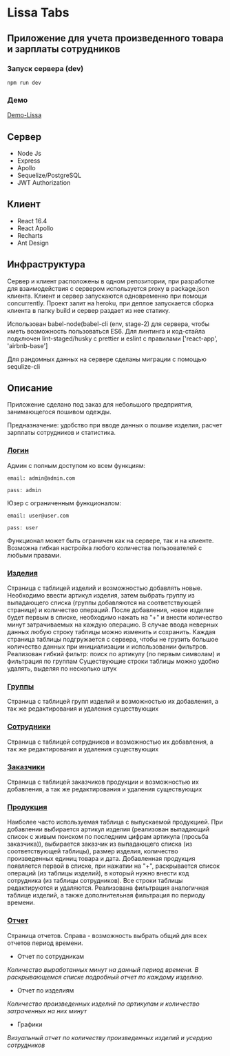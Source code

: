 # Lissa Tabs

## Приложение для учета произведенного товара и зарплаты сотрудников

### Запуск сервера (dev)

```
npm run dev
```

### Демо

[Demo-Lissa](https://demo-lissa.herokuapp.com/)

## Сервер

- Node Js
- Express
- Apollo
- Sequelize/PostgreSQL
- JWT Authorization

## Клиент

- React 16.4
- React Apollo
- Recharts
- Ant Design

## Инфраструктура

Сервер и клиент расположены в одном репозитории, при разработке для взаимодействия с сервером
используется proxy в package.json клиента. Клиент и сервер запускаются одновременно при помощи
concurrently. Проект залит на heroku, при деплое запускается сборка клиента в папку build
и сервер раздает из нее статику.

Использован babel-node(babel-cli (env, stage-2) для сервера, чтобы иметь возможность пользоваться ES6.
Для линтинга и код-стайла подключен lint-staged/husky с prettier и eslint c правилами ['react-app', 'airbnb-base']

Для рандомных данных на сервере сделаны миграции с помощью sequlize-cli

## Описание

Приложение сделано под заказ для небольшого предприятия, занимающегося пошивом одежды.

Предназначение: удобство при вводе данных о пошиве изделия, расчет зарплаты сотрудников и статистика.

### [Логин](https://demo-lissa.herokuapp.com/login)

Админ с полным доступом ко всем функциям:

```
email: admin@admin.com
```

```
pass: admin
```

Юзер с ограниченным функционалом:
```
email: user@user.com
```

```
pass: user
```

Функционал может быть ограничен как на сервере, так и на клиенте. Возможна
гибкая настройка любого количества пользователей с любыми правами.

### [Изделия](https://demo-lissa.herokuapp.com/cards)

Страница с таблицей изделий и возможностью добавлять новые. Необходимо ввести артикул изделия, затем
выбрать группу из выпадающего списка (группы добавляются на соответствующей странице) и количество
операций. После добавления, новое изделие будет первым в списке, необходимо нажать на "+" и внести
количество минут затрачиваемых на каждую операцию. В случае ввода неверных данных любую строку таблицы
можно изменить и сохранить. Каждая страница таблицы подгружается с сервера, чтобы не грузить большое
количество данных при инициализации и использовании фильтров.
Реализован гибкий фильтр: поиск по артикулу (по первым символам) и фильтрация по группам
Существующие строки таблицы можно удобно удалять, выделяя по несколько штук

### [Группы](https://demo-lissa.herokuapp.com/groups)

Страница с таблицей групп изделий и возможностью их добавления, а так же редактирования и удаления
существующих

### [Сотрудники](https://demo-lissa.herokuapp.com/workers)

Страница с таблицей сотрудников и возможностью их добавления, а так же редактирования и удаления
существующих

### [Заказчики](https://demo-lissa.herokuapp.com/customers)

Страница с таблицей заказчиков продукции и возможностью их добавления, а так же редактирования и удаления
существующих

### [Продукция](https://demo-lissa.herokuapp.com/production)

Наиболее часто используемая таблица с выпускаемой продукцией. При добавлении выбирается артикул изделия
(реализован выпадающий список с живым поиском по последним цифрам артикула (просьба заказчика)),
выбирается заказчик из выпадающего списка (из соответствующей таблицы), размер изделия, количество
произведенных единиц товара и дата. Добавленная продукция появляется первой в списке, при нажатии на
"+", раскрывается список операций (из таблицы изделий), в который нужно внести код сотрудника (из
таблицы сотрудников).
Все строки таблицы редактируются и удаляются. Реализована фильтрация аналогичная таблице изделий, а
также дополнительная фильтрация по периоду времени.

### [Отчет](https://demo-lissa.herokuapp.com/reports)

Страница отчетов. Справа - возможность выбрать общий для всех отчетов период времени.

- Отчет по сотрудникам

_Количество выработанных минут на данный период времени. В раскрывающемся списке подробный отчет по
каждому изделию._

- Отчет по изделиям

_Количество произведенных изделий по артикулам и количество затраченных на них минут_

- Графики

_Визуальный отчет по количеству произведенных изделий и усердию сотрудников_
